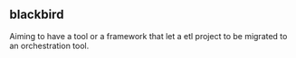 ## blackbird

Aiming to have a tool or a framework that let a etl project to be migrated to an orchestration tool.
